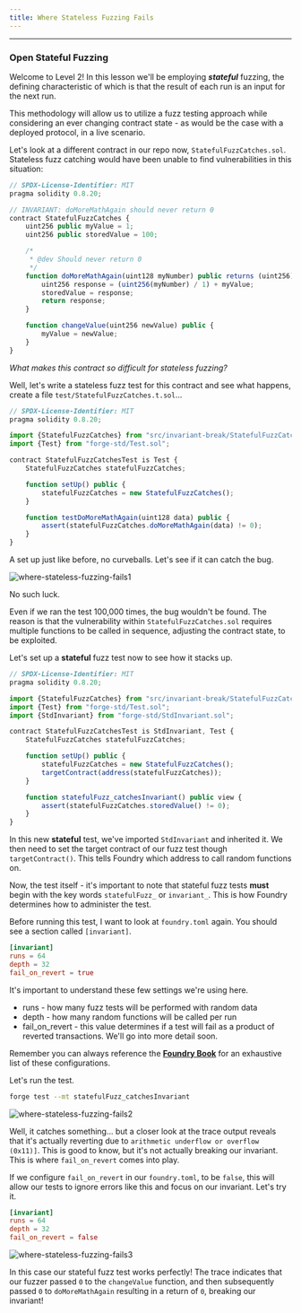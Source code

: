 ```yaml
---
title: Where Stateless Fuzzing Fails
---
```


---

### Open Stateful Fuzzing

Welcome to Level 2! In this lesson we'll be employing **_stateful_** fuzzing, the defining characteristic of which is that the result of each run is an input for the next run.

This methodology will allow us to utilize a fuzz testing approach while considering an ever changing contract state - as would be the case with a deployed protocol, in a live scenario.

Let's look at a different contract in our repo now, `StatefulFuzzCatches.sol`. Stateless fuzz catching would have been unable to find vulnerabilities in this situation:

```js
// SPDX-License-Identifier: MIT
pragma solidity 0.8.20;

// INVARIANT: doMoreMathAgain should never return 0
contract StatefulFuzzCatches {
    uint256 public myValue = 1;
    uint256 public storedValue = 100;

    /*
     * @dev Should never return 0
     */
    function doMoreMathAgain(uint128 myNumber) public returns (uint256) {
        uint256 response = (uint256(myNumber) / 1) + myValue;
        storedValue = response;
        return response;
    }

    function changeValue(uint256 newValue) public {
        myValue = newValue;
    }
}
```

_What makes this contract so difficult for stateless fuzzing?_

Well, let's write a stateless fuzz test for this contract and see what happens, create a file `test/StatefulFuzzCatches.t.sol`...

```js
// SPDX-License-Identifier: MIT
pragma solidity 0.8.20;

import {StatefulFuzzCatches} from "src/invariant-break/StatefulFuzzCatches.sol";
import {Test} from "forge-std/Test.sol";

contract StatefulFuzzCatchesTest is Test {
    StatefulFuzzCatches statefulFuzzCatches;

    function setUp() public {
        statefulFuzzCatches = new StatefulFuzzCatches();
    }

    function testDoMoreMathAgain(uint128 data) public {
        assert(statefulFuzzCatches.doMoreMathAgain(data) != 0);
    }
}
```

A set up just like before, no curveballs. Let's see if it can catch the bug.

![where-stateless-fuzzing-fails1](/security-section-5/13-where-stateless-fuzzing-fails/where-stateless-fuzzing-fails1.png)

No such luck.

Even if we ran the test 100,000 times, the bug wouldn't be found. The reason is that the vulnerability within `StatefulFuzzCatches.sol` requires multiple functions to be called in sequence, adjusting the contract state, to be exploited.

Let's set up a **stateful** fuzz test now to see how it stacks up.

```js
// SPDX-License-Identifier: MIT
pragma solidity 0.8.20;

import {StatefulFuzzCatches} from "src/invariant-break/StatefulFuzzCatches.sol";
import {Test} from "forge-std/Test.sol";
import {StdInvariant} from "forge-std/StdInvariant.sol";

contract StatefulFuzzCatchesTest is StdInvariant, Test {
    StatefulFuzzCatches statefulFuzzCatches;

    function setUp() public {
        statefulFuzzCatches = new StatefulFuzzCatches();
        targetContract(address(statefulFuzzCatches));
    }

    function statefulFuzz_catchesInvariant() public view {
        assert(statefulFuzzCatches.storedValue() != 0);
    }
}
```

In this new **stateful** test, we've imported `StdInvariant` and inherited it. We then need to set the target contract of our fuzz test though `targetContract()`. This tells Foundry which address to call random functions on.

Now, the test itself - it's important to note that stateful fuzz tests **must** begin with the key words `statefulFuzz_` or `invariant_`. This is how Foundry determines how to administer the test.

Before running this test, I want to look at `foundry.toml` again. You should see a section called `[invariant]`.

```toml
[invariant]
runs = 64
depth = 32
fail_on_revert = true
```

It's important to understand these few settings we're using here.

- runs - how many fuzz tests will be performed with random data
- depth - how many random functions will be called per run
- fail_on_revert - this value determines if a test will fail as a product of reverted transactions. We'll go into more detail soon.

Remember you can always reference the [**Foundry Book**](https://book.getfoundry.sh/reference/config/testing?highlight=%5Binvariant%5D#invariant) for an exhaustive list of these configurations.

Let's run the test.

```bash
forge test --mt statefulFuzz_catchesInvariant
```

![where-stateless-fuzzing-fails2](/security-section-5/13-where-stateless-fuzzing-fails/where-stateless-fuzzing-fails2.png)

Well, it catches something... but a closer look at the trace output reveals that it's actually reverting due to `arithmetic underflow or overflow (0x11)]`. This is good to know, but it's not actually breaking our invariant. This is where `fail_on_revert` comes into play.

If we configure `fail_on_revert` in our `foundry.toml`, to be `false`, this will allow our tests to ignore errors like this and focus on our invariant. Let's try it.

```toml
[invariant]
runs = 64
depth = 32
fail_on_revert = false
```

![where-stateless-fuzzing-fails3](/security-section-5/13-where-stateless-fuzzing-fails/where-stateless-fuzzing-fails3.png)

In this case our stateful fuzz test works perfectly! The trace indicates that our fuzzer passed `0` to the `changeValue` function, and then subsequently passed `0` to `doMoreMathAgain` resulting in a return of `0`, breaking our invariant!

